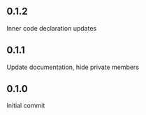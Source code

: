 ## 0.1.2

Inner code declaration updates

## 0.1.1

Update documentation, hide private members

## 0.1.0

Initial commit
